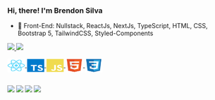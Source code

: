 ### Hi, there! I'm Brendon Silva

- 🔭 Front-End: Nullstack, ReactJs, NextJs, TypeScript, HTML, CSS, Bootstrap 5, TailwindCSS, Styled-Components
<div>
  <a href="https://github.com/brendonssilva">
  <img height="160em" src="https://github-readme-stats.vercel.app/api?username=brendonssilva&show_icons=true&theme=dracula&include_all_commits=true&count_private=true"/>
    <img height="160em" src="https://github-readme-stats.vercel.app/api/top-langs/?username=brendonssilva&layout=compact&langs_count=7&theme=dracula"/>
</div>
  
<div style="display: inline_block"><br>
<img align="center" alt="Brendon-React" height="30" width="40" src="https://raw.githubusercontent.com/devicons/devicon/master/icons/react/react-original.svg">
  <img align="center" alt="Brendon-Ts" height="30" width="40" src="https://raw.githubusercontent.com/devicons/devicon/master/icons/typescript/typescript-plain.svg">
  <img align="center" alt="Brendon-Js" height="30" width="40" src="https://raw.githubusercontent.com/devicons/devicon/master/icons/javascript/javascript-plain.svg">
  <img align="center" alt="Brendon-HTML" height="30" width="40" src="https://raw.githubusercontent.com/devicons/devicon/master/icons/html5/html5-original.svg">
  <img align="center" alt="Brendon-CSS" height="30" width="40" src="https://raw.githubusercontent.com/devicons/devicon/master/icons/css3/css3-original.svg">
</div>
  
  ##
  
  <div>
  <a href="https://instagram.com/devbrendon" target="_blank"><img src="https://img.shields.io/badge/-Instagram-%23E4405F?style=for-the-   badge&logo=instagram&logoColor=white" target="_blank"></a>
   <a href="https://contate.me/brendonssilva" target="_blank"><img src="https://img.shields.io/badge/WhatsApp-25D366?style=for-the-badge&logo=whatsapp&logoColor=white" target="_blank"></a>
   <a href = "mailto:brendon.dasilva03@gmail.com"><img src="https://img.shields.io/badge/Gmail-D14836?style=for-the-badge&logo=gmail&logoColor=white" target="_blank"></a>
  <a href="https://www.linkedin.com/in/brendon-silva" target="_blank"><img src="https://img.shields.io/badge/-LinkedIn-%230077B5?style=for-the-badge&logo=linkedin&logoColor=white" target="_blank"></a> 
  </div>
